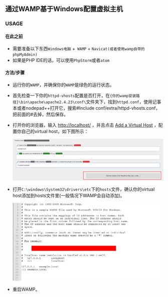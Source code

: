 ## 通过WAMP基于Windows配置虚拟主机

### USAGE

#### 在此之前

- 需要准备以下东西`Windows电脑` +` WAMP` + `Navicat(或者使用wamp自带的phpMyAdmin)`
- 如果是PHP IDE的话，可以使用`PhpStorm`或者`atom`

#### 方法/步骤

- 运行你的`WAMP`，并确保你的`WAMP`是绿色的运行状态。
- 首先检查一下你的`httpd-vhosts`配置是否打开，在`{你的wamp安装路径}\bin\apache\apache2.4.23\conf\`文件夹下，找到`httpd.conf`，使用记事本或者nodepad++打开它，搜索#Include conf/extra/httpd-vhosts.conf，把前面的#去掉，然后保存。
- 打开你的浏览器，输入 [http://localhost/](http://localhost/) ，并且点击 [Add a Virtual Host](http://localhost/add_vhost.php?lang=chinese) ，配置你自己的virtual host，如下图所示：

  ![add_virtual_host](./images/add_virtual_host.png)

- 打开`C:\windows\System32\drivers\etc`下的`hosts`文件，确认你的virtual host添加到hosts文件里(一般情况下WAMP会自动添加)。

  ![hosts_file](./images/hosts_file.jpg)

- 重启WAMP。
